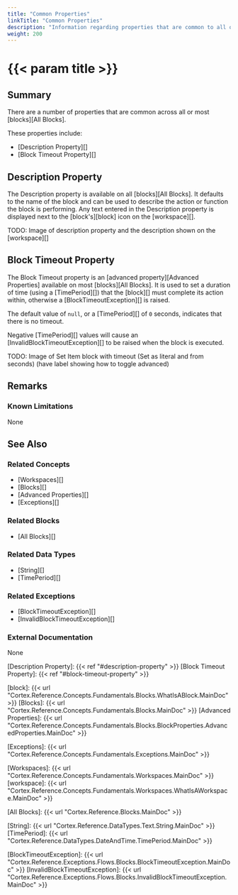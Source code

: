 ```yaml
---
title: "Common Properties"
linkTitle: "Common Properties"
description: "Information regarding properties that are common to all or most blocks."
weight: 200
---
```


# {{< param title >}}

## Summary

There are a number of properties that are common across all or most [blocks][All Blocks].

These properties include:

- [Description Property][]
- [Block Timeout Property][]

## Description Property

The Description property is available on all [blocks][All Blocks]. It defaults to the name of the block and can be used to describe the action or function the block is performing. Any text entered in the Description property is displayed next to the [block's][block] icon on the [workspace][].

TODO: Image of description property and the description shown on the [workspace][]

## Block Timeout Property

The Block Timeout property is an [advanced property][Advanced Properties] available on most [blocks][All Blocks]. It is used to set a duration of time (using a [TimePeriod][]) that the [block][] must complete its action within, otherwise a [BlockTimeoutException][] is raised.

The default value of `null`, or a [TimePeriod][] of `0` seconds, indicates that there is no timeout.

Negative [TimePeriod][] values will cause an [InvalidBlockTimeoutException][] to be raised when the block is executed.

TODO: Image of Set Item block with timeout (Set as literal and from seconds) (have label showing how to toggle advanced)

## Remarks

### Known Limitations

None

## See Also

### Related Concepts

- [Workspaces][]
- [Blocks][]
- [Advanced Properties][]
- [Exceptions][]

### Related Blocks

- [All Blocks][]

### Related Data Types

- [String][]
- [TimePeriod][]

### Related Exceptions

- [BlockTimeoutException][]
- [InvalidBlockTimeoutException][]

### External Documentation

None

[Description Property]: {{< ref "#description-property" >}}
[Block Timeout Property]: {{< ref "#block-timeout-property" >}}

[block]: {{< url "Cortex.Reference.Concepts.Fundamentals.Blocks.WhatIsABlock.MainDoc" >}}
[Blocks]: {{< url "Cortex.Reference.Concepts.Fundamentals.Blocks.MainDoc" >}}
[Advanced Properties]: {{< url "Cortex.Reference.Concepts.Fundamentals.Blocks.BlockProperties.AdvancedProperties.MainDoc" >}}

[Exceptions]: {{< url "Cortex.Reference.Concepts.Fundamentals.Exceptions.MainDoc" >}}

[Workspaces]: {{< url "Cortex.Reference.Concepts.Fundamentals.Workspaces.MainDoc" >}}
[workspace]: {{< url "Cortex.Reference.Concepts.Fundamentals.Workspaces.WhatIsAWorkspace.MainDoc" >}}

[All Blocks]: {{< url "Cortex.Reference.Blocks.MainDoc" >}}

[String]: {{< url "Cortex.Reference.DataTypes.Text.String.MainDoc" >}}
[TimePeriod]: {{< url "Cortex.Reference.DataTypes.DateAndTime.TimePeriod.MainDoc" >}}

[BlockTimeoutException]: {{< url "Cortex.Reference.Exceptions.Flows.Blocks.BlockTimeoutException.MainDoc" >}}
[InvalidBlockTimeoutException]: {{< url "Cortex.Reference.Exceptions.Flows.Blocks.InvalidBlockTimeoutException.MainDoc" >}}
